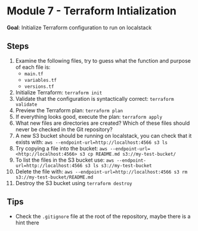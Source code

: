 # Module 7 - Terraform Intialization

**Goal**: Initialize Terraform configuration to run on localstack

## Steps

1. Examine the following files, try to guess what the function and purpose of each file is:
    - `main.tf`
    - `variables.tf`
    - `versions.tf`
2. Initialize Terraform: `terraform init`
3. Validate that the configuration is syntactically correct: `terraform validate`
4. Preview the Terraform plan: `terraform plan`
5. If everything looks good, execute the plan: `terraform apply`
6. What new files are directories are created? Which of these files should never be checked in the Git repository?
7. A new S3 bucket should be running on localstack, you can check that it exists with: `aws --endpoint-url=http://localhost:4566 s3 ls`
8. Try copying a file into the bucket: `aws --endpoint-url=<http://localhost:4566> s3 cp README.md s3://my-test-bucket/`
9. To list the files in the S3 bucket use: `aws --endpoint-url=http://localhost:4566 s3 ls s3://my-test-bucket`
10. Delete the file with: `aws --endpoint-url=http://localhost:4566 s3 rm s3://my-test-bucket/README.md`
11. Destroy the S3 bucket using `terraform destroy`

## Tips

- Check the `.gitignore` file at the root of the repository, maybe there is a hint there
